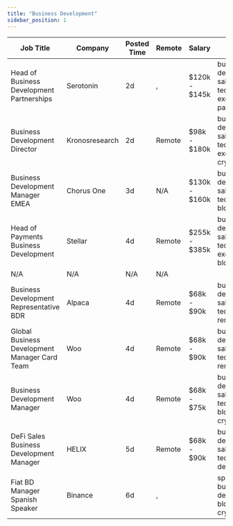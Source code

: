 ```yaml
---
title: "Business Development"
sidebar_position: 1
---
```


| Job Title | Company | Posted Time | Remote | Salary | Tags | Apply Link |
|-----------|---------|-------------|--------|--------|------|------------|
| Head of Business Development Partnerships | Serotonin | 2d | , | $120k - $145k | business development, sales, non tech, executive, partnership | [Apply](https://web3.career/head-of-business-development-partnerships-serotonin/103866) |
| Business Development Director | Kronosresearch | 2d | Remote | $98k - $180k | business development, sales, non tech, executive, crypto | [Apply](https://web3.career/business-development-director-kronosresearch/103841) |
| Business Development Manager EMEA | Chorus One | 3d | N/A | $130k - $160k | business development, sales, non tech, remote, blockchain | [Apply](https://web3.career/business-development-manager-emea-chorusone1/103827) |
| Head of Payments Business Development | Stellar | 4d | Remote | $255k - $385k | business development, sales, non tech, executive, blockchain | [Apply](https://web3.career/head-of-payments-business-development-stellar/97571) |
| N/A | N/A | N/A | N/A |  |  | [Apply](https://web3.career/metana) |
| Business Development Representative BDR | Alpaca | 4d | Remote | $68k - $90k | business development, sales, non tech, crypto, remote | [Apply](https://web3.career/business-development-representative-bdr-alpaca/102460) |
| Global Business Development Manager Card Team | Woo | 4d | Remote | $68k - $90k | business development, sales, non tech, crypto, remote | [Apply](https://web3.career/global-business-development-manager-card-team-woo/95645) |
| Business Development Manager | Woo | 4d | Remote | $68k - $75k | business development, sales, non tech, blockchain, crypto | [Apply](https://web3.career/business-development-manager-woo/95644) |
| DeFi Sales Business Development Manager | HELIX | 5d | Remote | $68k - $90k | business development, sales, non tech, crypto, defi | [Apply](https://web3.career/defi-sales-business-development-manager-helix/103669) |
| Fiat BD Manager Spanish Speaker | Binance | 6d | , |  | spain, business development, blockchain, crypto | [Apply](https://web3.career/fiat-bd-manager-spanish-speaker-binance/103644) |
